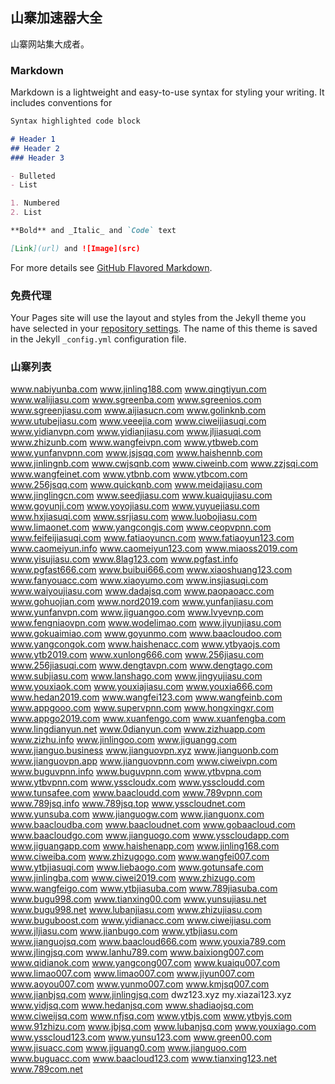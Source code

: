 ## 山寨加速器大全

山寨网站集大成者。

### Markdown

Markdown is a lightweight and easy-to-use syntax for styling your writing. It includes conventions for

```markdown
Syntax highlighted code block

# Header 1
## Header 2
### Header 3

- Bulleted
- List

1. Numbered
2. List

**Bold** and _Italic_ and `Code` text

[Link](url) and ![Image](src)
```

For more details see [GitHub Flavored Markdown](https://guides.github.com/features/mastering-markdown/).

### 免费代理

Your Pages site will use the layout and styles from the Jekyll theme you have selected in your [repository settings](https://github.com/buguacc/jsq/settings). The name of this theme is saved in the Jekyll `_config.yml` configuration file.

### 山寨列表

www.nabiyunba.com
www.jinling188.com
www.qingtiyun.com
www.walijiasu.com
www.sgreenba.com
www.sgreenios.com
www.sgreenjiasu.com
www.aijiasucn.com
www.golinknb.com
www.utubejiasu.com
www.veeejia.com
www.ciweijiasuqi.com
www.yidianvpn.com
www.yidianjiasu.com
www.jljiasuqi.com
www.zhizunb.com
www.wangfeivpn.com
www.ytbweb.com
www.yunfanvpnn.com
www.jsjsqq.com
www.haishennb.com
www.jinlingnb.com
www.cwjsqnb.com
www.ciweinb.com
www.zzjsqi.com
www.wangfeinet.com
www.ytbnb.com
www.ytbcom.com
www.256jsqq.com
www.quickqnb.com
www.meidajiasu.com
www.jinglingcn.com
www.seedjiasu.com
www.kuaiqujiasu.com
www.goyunji.com
www.yoyojiasu.com
www.yuyuejiasu.com
www.hxjiasuqi.com
www.ssrjiasu.com
www.luobojiasu.com
www.limaonet.com
www.yangcongjs.com
www.ceopvpnn.com
www.feifeijiasuqi.com
www.fatiaoyuncn.com
www.fatiaoyun123.com
www.caomeiyun.info
www.caomeiyun123.com
www.miaoss2019.com
www.yisujiasu.com
www.8lag123.com
www.pgfast.info
www.pgfast666.com
www.buibui666.com
www.xiaoshuang123.com
www.fanyouacc.com
www.xiaoyumo.com
www.insjiasuqi.com
www.waiyoujiasu.com
www.dadajsq.com
www.paopaoacc.com
www.gohuojian.com
www.nord2019.com
www.yunfanjiasu.com
www.yunfanvpn.com
www.jiguangoo.com
www.lvyevnp.com
www.fengniaovpn.com
www.wodelimao.com
www.jiyunjiasu.com
www.gokuaimiao.com
www.goyunmo.com
www.baacloudoo.com
www.yangcongok.com
www.haishenacc.com
www.ytbyaojs.com
www.ytb2019.com
www.xunlong666.com
www.256jiasu.com
www.256jiasuqi.com
www.dengtavpn.com
www.dengtago.com
www.subjiasu.com
www.lanshago.com
www.jingyujiasu.com
www.youxiaok.com
www.youxiajiasu.com
www.youxia666.com
www.hedan2019.com
www.wangfei123.com
www.wangfeinb.com
www.appgooo.com
www.supervpnn.com
www.hongxingxr.com
www.appgo2019.com
www.xuanfengo.com
www.xuanfengba.com
www.lingdianyun.net
www.0dianyun.com
www.zizhuapp.com
www.zizhu.info
www.jinlingoo.com
www.jiguangg.com
www.jianguo.business
www.jianguovpn.xyz
www.jianguonb.com
www.jianguovpn.app
www.jianguovpnn.com
www.ciweivpn.com
www.buguvpnn.info
www.buguvpnn.com
www.ytbvpna.com
www.ytbvpnn.com
www.ysscloudx.com
www.ysscloudd.com
www.tunsafee.com
www.baacloudd.com
www.789vpnn.com
www.789jsq.info
www.789jsq.top
www.ysscloudnet.com
www.yunsuba.com
www.jianguogw.com
www.jianguonx.com
www.baacloudba.com
www.baacloudnet.com
www.gobaacloud.com
www.baacloudgo.com
www.jianguogo.com
www.ysscloudapp.com
www.jiguangapp.com
www.haishenapp.com
www.jinling168.com
www.ciweiba.com
www.zhizugogo.com
www.wangfei007.com
www.ytbjiasuqi.com
www.liebaogo.com
www.gotunsafe.com
www.jinlingba.com
www.ciwei2019.com
www.zhizugo.com
www.wangfeigo.com
www.ytbjiasuba.com
www.789jiasuba.com
www.bugu998.com
www.tianxing00.com
www.yunsujiasu.net
www.bugu998.net
www.lubanjiasu.com
www.zhizujiasu.com
www.buguboost.com
www.yidianacc.com
www.ciweijiasu.com
www.jljiasu.com
www.jianbugo.com
www.ytbjiasu.com
www.jianguojsq.com
www.baacloud666.com
www.youxia789.com
www.jlingjsq.com
www.lanhu789.com
www.baixiong007.com
www.qidianok.com
www.yangcong007.com
www.kuaiqu007.com
www.limao007.com
www.limao007.com
www.jiyun007.com
www.aoyou007.com
www.yunmo007.com
www.kmjsq007.com
www.jianbjsq.com
www.jinlingjsq.com
dwz123.xyz
my.xiazai123.xyz
www.yidjsq.com
www.hedanjsq.com
www.shadiaojsq.com
www.ciweijsq.com
www.nfjsq.com
www.ytbjs.com
www.ytbyjs.com
www.91zhizu.com
www.jbjsq.com
www.lubanjsq.com
www.youxiago.com
www.ysscloud123.com
www.yunsu123.com
www.green00.com
www.jisuacc.com
www.jiguang0.com
www.jianguoo.com
www.buguacc.com
www.baacloud123.com
www.tianxing123.net
www.789com.net







